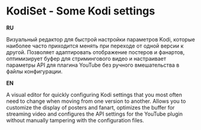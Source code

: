 # KodiSet - Some Kodi settings
**RU**  
  
Визуальный редактор для быстрой настройки параметров Kodi, которые наиболее часто приходится менять при переходе от одной версии к другой. Позволяет адаптировать отображение постеров и фанартов, оптимизирует буфер для стримингового видео и настраивает параметры API для плагина YouTube без ручного вмешательства в файлы конфигурации.

**EN**

A visual editor for quickly configuring Kodi settings that you most often need to change when moving from one version to another. Allows you to customize the display of posters and fanart, optimizes the buffer for streaming video and configures the API settings for the YouTube plugin without manually tampering with the configuration files.
